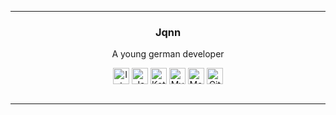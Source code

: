 <hr>
<p align="center">
<h3 align="center">Jqnn</h3>

<p align="center">
    A young german developer
    <br/>
<div align="center">
    <img align="center" alt="Intellij" width="26px"
         href="https://www.jetbrains.com/idea/"
         src="https://cdn.iconscout.com/icon/free/png-512/intellij-idea-569199.png"/>
    <img align="center" alt="Java" width="26px"
         href="https://www.java.com/"
         src="https://upload-icon.s3.us-east-2.amazonaws.com/uploads/icons/png/378554371540553613-512.png"/>
    <img align="center" alt="Kotlin" width="26px"
         href="https://kotlinlang.org/"
         src="https://upload-icon.s3.us-east-2.amazonaws.com/uploads/icons/png/18852341021548218200-512.png"/>
    <img align="center" alt="MySQL" width="26px" href="https://www.mysql.com/de/" src="https://cdn-icons-png.flaticon.com/128/3161/3161158.png"/>
    <img align="center" alt="MongoDB" width="26px"
         href="https://www.mongodb.com/"
         src="https://cdn.iconscout.com/icon/free/png-512/mongodb-4-1175139.png"/>
    <img align="center" alt="GitHub" width="26px"
         href="https://www.github.com/"
         src="https://icon-library.com/images/github_png63.png"/>
</div>

<br/>
<hr>
